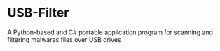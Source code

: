 # USB-Filter
A Python-based and C# portable application program for scanning and filtering malwares files over USB drives
